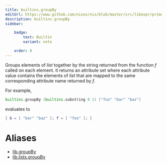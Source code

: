 ```yaml
---
title: builtins.groupBy
editUrl: https://www.github.com/nixos/nix/blob/master/src/libexpr/primops.cc
description: builtins.groupBy
sidebar:

    badge:
        text: Builtin
        variant: note

    order: 0
---
```


Groups elements of *list* together by the string returned from the
function *f* called on each element. It returns an attribute set
where each attribute value contains the elements of *list* that are
mapped to the same corresponding attribute name returned by *f*.

For example,

```nix
builtins.groupBy (builtins.substring 0 1) ["foo" "bar" "baz"]
```

evaluates to

```nix
{ b = [ "bar" "baz" ]; f = [ "foo" ]; }
```


# Aliases

- [lib.groupBy](./reference/lib/lib-groupBy)
- [lib.lists.groupBy](./reference/lib/lists/lib-lists-groupBy)


